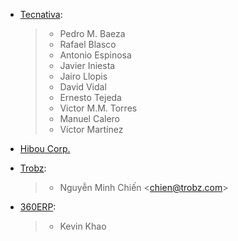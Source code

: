 - [Tecnativa](https://www.tecnativa.com):

  > - Pedro M. Baeza
  > - Rafael Blasco
  > - Antonio Espinosa
  > - Javier Iniesta
  > - Jairo Llopis
  > - David Vidal
  > - Ernesto Tejeda
  > - Victor M.M. Torres
  > - Manuel Calero
  > - Víctor Martínez

- [Hibou Corp.](https://hibou.io)

- [Trobz](https://trobz.com):

  > - Nguyễn Minh Chiến \<<chien@trobz.com>\>

- [360ERP](https://www.360erp.com):
  > - Kevin Khao
